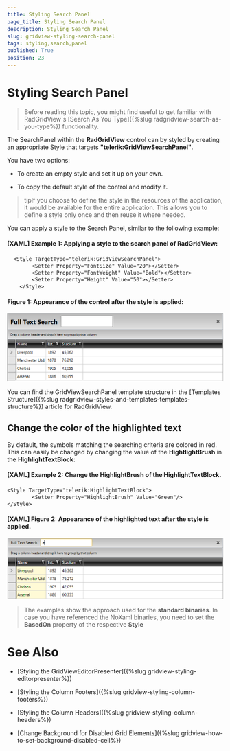 ```yaml
---
title: Styling Search Panel
page_title: Styling Search Panel
description: Styling Search Panel
slug: gridview-styling-search-panel
tags: styling,search,panel
published: True
position: 23
---
```


# Styling Search Panel

>Before reading this topic, you might find useful to get familiar with RadGridView`s [Search As You Type]({%slug radgridview-search-as-you-type%}) functionality.

The SearchPanel within the __RadGridView__ control can by styled by creating an appropriate Style that targets __"telerik:GridViewSearchPanel"__.
 
You have two options:

* To create an empty style and set it up on your own.

* To copy the default style of the control and modify it.


>tipIf you choose to define the style in the resources of the application, it would be available for the entire application. This allows you to define a style only once and then reuse it where needed.

You can apply a style to the Search Panel, similar to the following example:

#### __[XAML] Example 1: Applying a style to the search panel of RadGridView:__
 
	  <Style TargetType="telerik:GridViewSearchPanel">
            <Setter Property="FontSize" Value="20"></Setter>
            <Setter Property="FontWeight" Value="Bold"></Setter>
            <Setter Property="Height" Value="50"></Setter>
        </Style>

#### __Figure 1: Appearance of the control after the style is applied:__
![gridview-search-panel](images/search-panel-styled.PNG)

You can find the GridViewSearchPanel template structure in the [Templates Structure]({%slug radgridview-styles-and-templates-templates-structure%}) article for RadGridView.

## Change the color of the highlighted text 

By default, the symbols matching the searching criteria are colored in red. This can easily be changed by changing the value of the __HightlightBrush__ in the __HighlightTextBlock__:

#### __[XAML] Example 2: Change the HighlightBrush of the HighlightTextBlock.__
	<Style TargetType="telerik:HighlightTextBlock">
			<Setter Property="HighlightBrush" Value="Green"/>
	</Style> 

#### __[XAML] Figure 2: Appearance of the highlighted text after the style is applied.__

![](images/search-panel-highlight-color.png)

>The examples show the approach used for the __standard binaries__. In case you have referenced the NoXaml binaries, you need to set the __BasedOn__ property of the respective __Style__


# See Also

 * [Styling the GridViewEditorPresenter]({%slug gridview-styling-editorpresenter%})

 * [Styling the Column Footers]({%slug gridview-styling-column-footers%})

 * [Styling the Column Headers]({%slug gridview-styling-column-headers%})

 * [Change Background for Disabled Grid Elements]({%slug gridview-how-to-set-background-disabled-cell%})
